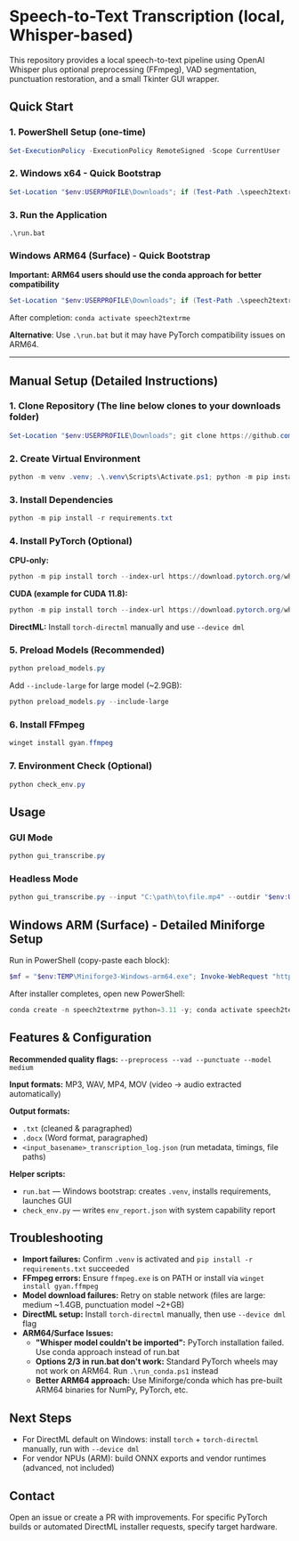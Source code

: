 # Speech-to-Text Transcription (local, Whisper-based)

This repository provides a local speech-to-text pipeline using OpenAI Whisper plus optional preprocessing (FFmpeg), VAD segmentation, punctuation restoration, and a small Tkinter GUI wrapper.

## Quick Start

### 1. PowerShell Setup (one-time)
```powershell
Set-ExecutionPolicy -ExecutionPolicy RemoteSigned -Scope CurrentUser
```

### 2. Windows x64 - Quick Bootstrap
```powershell
Set-Location "$env:USERPROFILE\Downloads"; if (Test-Path .\speech2textrme) { Set-Location .\speech2textrme; if (Get-Command git -ErrorAction SilentlyContinue) { git pull } } else { if (Get-Command git -ErrorAction SilentlyContinue) { git clone https://github.com/Rob142857/AudioProcessorAlphaVersion.git speech2textrme } else { Invoke-WebRequest 'https://github.com/Rob142857/AudioProcessorAlphaVersion/archive/refs/heads/main.zip' -OutFile main.zip; Expand-Archive main.zip -Force; Rename-Item 'AudioProcessorAlphaVersion-main' 'speech2textrme'; Remove-Item main.zip }; Set-Location .\speech2textrme }; if (-not (Test-Path .venv)) { python -m venv .venv }; .\.venv\Scripts\Activate.ps1; python -m pip install --upgrade pip; python -m pip install -r requirements.txt
```

### 3. Run the Application
```batch
.\run.bat
```

### Windows ARM64 (Surface) - Quick Bootstrap
**Important: ARM64 users should use the conda approach for better compatibility**

```powershell
Set-Location "$env:USERPROFILE\Downloads"; if (Test-Path .\speech2textrme) { Set-Location .\speech2textrme; if (Get-Command git -ErrorAction SilentlyContinue) { git pull } } else { if (Get-Command git -ErrorAction SilentlyContinue) { git clone https://github.com/Rob142857/AudioProcessorAlphaVersion.git speech2textrme } else { Invoke-WebRequest 'https://github.com/Rob142857/AudioProcessorAlphaVersion/archive/refs/heads/main.zip' -OutFile main.zip; Expand-Archive main.zip -Force; Rename-Item 'AudioProcessorAlphaVersion-main' 'speech2textrme'; Remove-Item main.zip }; Set-Location .\speech2textrme }; powershell -ExecutionPolicy RemoteSigned -File .\run_conda.ps1
```

After completion: `conda activate speech2textrme`

**Alternative**: Use `.\run.bat` but it may have PyTorch compatibility issues on ARM64.

---

## Manual Setup (Detailed Instructions)

### 1. Clone Repository (The line below clones to your downloads folder)
```powershell
Set-Location "$env:USERPROFILE\Downloads"; git clone https://github.com/Rob142857/AudioProcessorAlphaVersion.git speech2textrme; Set-Location .\speech2textrme
```

### 2. Create Virtual Environment
```powershell
python -m venv .venv; .\.venv\Scripts\Activate.ps1; python -m pip install --upgrade pip
```

### 3. Install Dependencies
```powershell
python -m pip install -r requirements.txt
```

### 4. Install PyTorch (Optional)
**CPU-only:**
```powershell
python -m pip install torch --index-url https://download.pytorch.org/whl/cpu
```

**CUDA (example for CUDA 11.8):**
```powershell
python -m pip install torch --index-url https://download.pytorch.org/whl/cu118
```

**DirectML:** Install `torch-directml` manually and use `--device dml`

### 5. Preload Models (Recommended)
```powershell
python preload_models.py
```

Add `--include-large` for large model (~2.9GB):
```powershell
python preload_models.py --include-large
```

### 6. Install FFmpeg
```powershell
winget install gyan.ffmpeg
```

### 7. Environment Check (Optional)
```powershell
python check_env.py
```

## Usage

### GUI Mode
```powershell
python gui_transcribe.py
```

### Headless Mode
```powershell
python gui_transcribe.py --input "C:\path\to\file.mp4" --outdir "$env:USERPROFILE\Downloads" --model medium --preprocess --vad --punctuate --keep-temp
```

## Windows ARM (Surface) - Detailed Miniforge Setup

Run in PowerShell (copy-paste each block):

```powershell
$mf = "$env:TEMP\Miniforge3-Windows-arm64.exe"; Invoke-WebRequest "https://github.com/conda-forge/miniforge/releases/latest/download/Miniforge3-Windows-arm64.exe" -OutFile $mf; Start-Process -FilePath $mf -Wait
```

After installer completes, open new PowerShell:
```powershell
conda create -n speech2textrme python=3.11 -y; conda activate speech2textrme; conda install -c conda-forge numpy numba meson ninja -y; python -m pip install --upgrade pip; python -m pip install -r requirements.txt; python preload_models.py
```

## Features & Configuration

**Recommended quality flags:** `--preprocess --vad --punctuate --model medium`

**Input formats:** MP3, WAV, MP4, MOV (video → audio extracted automatically)

**Output formats:** 
- `.txt` (cleaned & paragraphed)
- `.docx` (Word format, paragraphed) 
- `<input_basename>_transcription_log.json` (run metadata, timings, file paths)

**Helper scripts:**
- `run.bat` — Windows bootstrap: creates `.venv`, installs requirements, launches GUI
- `check_env.py` — writes `env_report.json` with system capability report

## Troubleshooting

- **Import failures:** Confirm `.venv` is activated and `pip install -r requirements.txt` succeeded
- **FFmpeg errors:** Ensure `ffmpeg.exe` is on PATH or install via `winget install gyan.ffmpeg`
- **Model download failures:** Retry on stable network (files are large: medium ~1.4GB, punctuation model ~2+GB)
- **DirectML setup:** Install `torch-directml` manually, then use `--device dml` flag
- **ARM64/Surface Issues:**
  - **"Whisper model couldn't be imported":** PyTorch installation failed. Use conda approach instead of run.bat
  - **Options 2/3 in run.bat don't work:** Standard PyTorch wheels may not work on ARM64. Run `.\run_conda.ps1` instead
  - **Better ARM64 approach:** Use Miniforge/conda which has pre-built ARM64 binaries for NumPy, PyTorch, etc.

## Next Steps

- For DirectML default on Windows: install `torch` + `torch-directml` manually, run with `--device dml`
- For vendor NPUs (ARM): build ONNX exports and vendor runtimes (advanced, not included)

## Contact

Open an issue or create a PR with improvements. For specific PyTorch builds or automated DirectML installer requests, specify target hardware.
